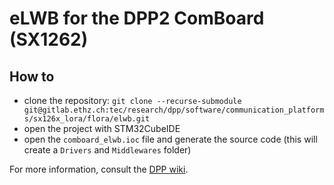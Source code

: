 # eLWB for the DPP2 ComBoard (SX1262)

## How to

*  clone the repository: `git clone --recurse-submodule git@gitlab.ethz.ch:tec/research/dpp/software/communication_platforms/sx126x_lora/flora/elwb.git`
*  open the project with STM32CubeIDE
*  open the `comboard_elwb.ioc` file and generate the source code (this will create a `Drivers` and `Middlewares` folder)

For more information, consult the [DPP wiki](https://gitlab.ethz.ch/tec/research/dpp/wiki/).
